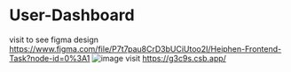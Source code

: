 # User-Dashboard

visit to see figma design https://www.figma.com/file/P7t7pau8CrD3bUCiUtoo2I/Heiphen-Frontend-Task?node-id=0%3A1
![image](https://assets.devfolio.co/content/6a22a54c521f466d8bf89495561c88b8/2110d879-8141-43c2-8c90-499fbbc6d5e4.jpeg)
visit https://g3c9s.csb.app/
